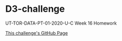 # D3-challenge
UT-TOR-DATA-PT-01-2020-U-C Week 16 Homework

[This challenge's GitHub Page](https://bsmirnov12.github.io/D3-challenge/)
